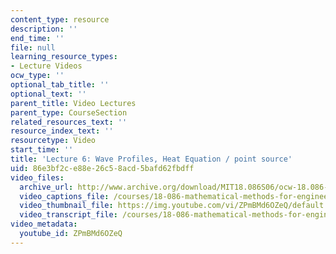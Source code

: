 ```yaml
---
content_type: resource
description: ''
end_time: ''
file: null
learning_resource_types:
- Lecture Videos
ocw_type: ''
optional_tab_title: ''
optional_text: ''
parent_title: Video Lectures
parent_type: CourseSection
related_resources_text: ''
resource_index_text: ''
resourcetype: Video
start_time: ''
title: 'Lecture 6: Wave Profiles, Heat Equation / point source'
uid: 86e3bf2c-e88e-26c5-8acd-5bafd62fbdff
video_files:
  archive_url: http://www.archive.org/download/MIT18.086S06/ocw-18.086-21feb2006-220k.mp4
  video_captions_file: /courses/18-086-mathematical-methods-for-engineers-ii-spring-2006/c94c254c6f8853fdb3fbffff955426dc_ZPmBMd6OZeQ.vtt
  video_thumbnail_file: https://img.youtube.com/vi/ZPmBMd6OZeQ/default.jpg
  video_transcript_file: /courses/18-086-mathematical-methods-for-engineers-ii-spring-2006/1b936bf87a6f79081f5b9c5eeacab715_ZPmBMd6OZeQ.pdf
video_metadata:
  youtube_id: ZPmBMd6OZeQ
---
```

